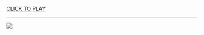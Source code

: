 
<a href="https://premium76.site?title=websites_that_have_unblocked_games&ref=13M">CLICK TO PLAY</a></h3>
<hr>

<a href="https://premium76.site?title=websites_that_have_unblocked_games&ref=13M"><img src="https://clearcache.store/games.png"></a>


